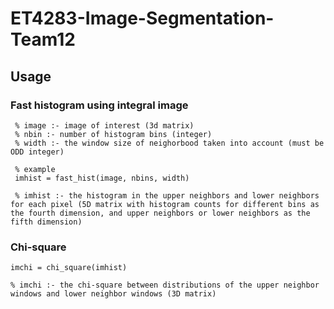 # ET4283-Image-Segmentation-Team12

## Usage

### Fast histogram using integral image

```
 % image :- image of interest (3d matrix)
 % nbin :- number of histogram bins (integer)
 % width :- the window size of neighorbood taken into account (must be ODD integer)
 
 % example
 imhist = fast_hist(image, nbins, width)
 
 % imhist :- the histogram in the upper neighbors and lower neighbors for each pixel (5D matrix with histogram counts for different bins as the fourth dimension, and upper neighbors or lower neighbors as the fifth dimension)

```

### Chi-square

```
imchi = chi_square(imhist)

% imchi :- the chi-square between distributions of the upper neighbor windows and lower neighbor windows (3D matrix)
```
